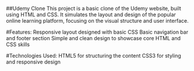 ##Udemy Clone
This project is a basic clone of the Udemy website, built using HTML and CSS. It simulates the layout and design of the popular online learning platform, focusing on the visual structure and user interface.

#Features:
  Responsive layout designed with basic CSS
  Basic navigation bar and footer section
  Simple and clean design to showcase core HTML and CSS skills
  
#Technologies Used:
  HTML5 for structuring the content
  CSS3 for styling and responsive design
